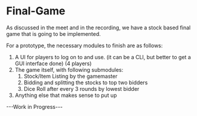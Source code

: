 # Final-Game

As discussed in the meet and in the recording, we have a stock based final game that is going to be implemented.

For a prototype, the necessary modules to finish are as follows:

1. A UI for players to log on to and use. (it can be a CLI, but better to get a GUI interface done) (4 players)
2. The game itself, with following submodules:
    1. Stock/Item Listing by the gamemaster
    2. Bidding and splitting the stocks to top two bidders
    3. Dice Roll after every 3 rounds by lowest bidder
3. Anything else that makes sense to put up


---Work in Progress---
